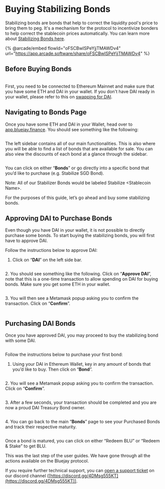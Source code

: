 # Buying Stabilizing Bonds

Stabilizing bonds are bonds that help to correct the liquidity pool's price to bring them to peg. It's a mechanism for the protocol to incentivize bonders to help correct the stablecoin prices automatically. You can learn more about [Stabilizing Bonds here](https://docs.bluejay.finance/core-concepts/stabilizing-bond).

{% @arcade/embed flowId="oFSCBwISPeYjjTMAWDv4" url="https://app.arcade.software/share/oFSCBwISPeYjjTMAWDv4" %}



## Before Buying Bonds

\
First, you need to be connected to Ethereum Mainnet and make sure that you have some ETH and DAI in your wallet. If you don't have DAI ready in your wallet, please refer to this on [swapping for DAI](../token-sale-user-guides/swapping-for-dai.md).

## Navigating to Bonds Page

Once you have some ETH and DAI in your Wallet, head over to [app.bluejay.finance](https://app.bluejay.finance). You should see something like the following:

<figure><img src="../../.gitbook/assets/SCR-20221025-el0.png" alt=""><figcaption></figcaption></figure>

The left sidebar contains all of our main functionalities. This is also where you will be able to find a list of bonds that are available for sale. You can also view the discounts of each bond at a glance through the sidebar.

<figure><img src="../../.gitbook/assets/SCR-20221025-emk.png" alt=""><figcaption></figcaption></figure>

You can click on either “**Bonds**” or go directly into a specific bond that you’d like to purchase (e.g. Stabilize SGD Bond).

Note: All of our Stabilizer Bonds would be labeled Stabilize \<Stablecoin Name>.

For the purposes of this guide, let’s go ahead and buy some stabilizing bonds.

## Approving DAI to Purchase Bonds

Even though you have DAI in your wallet, it is not possible to directly purchase some bonds. To start buying the stabilizing bonds, you will first have to approve DAI.

Follow the instructions below to approve DAI:

1. Click on “**DAI**” on the left side bar.

<figure><img src="../../.gitbook/assets/SCR-20221109-guv.png" alt=""><figcaption></figcaption></figure>

2\. You should see something like the following. Click on “**Approve DAI**”, note that this is a one-time transaction to allow spending on DAI for buying bonds. Make sure you get some ETH in your wallet.

<figure><img src="../../.gitbook/assets/SCR-20221109-gw6.png" alt=""><figcaption></figcaption></figure>



3\. You will then see a Metamask popup asking you to confirm the transaction. Click on “**Confirm**”.

<figure><img src="../../.gitbook/assets/ApproveDAIstabilizebonds.png" alt=""><figcaption></figcaption></figure>

## Purchasing DAI Bonds



Once you have approved DAI, you may proceed to buy the stabilizing bond with some DAI.

<figure><img src="../../.gitbook/assets/SCR-20221109-h0x.png" alt=""><figcaption></figcaption></figure>

Follow the instructions below to purchase your first bond:

1. Using your DAI in Ethereum Wallet, key in any amount of bonds that you’d like to buy. Then click on “**Bond**”.

<figure><img src="../../.gitbook/assets/SCR-20221109-h31.png" alt=""><figcaption></figcaption></figure>

2\. You will see a Metamask popup asking you to confirm the transaction. Click on “**Confirm**”.

<figure><img src="../../.gitbook/assets/click_on_confirm (2).png" alt=""><figcaption></figcaption></figure>

3\. After a few seconds, your transaction should be completed and you are now a proud DAI Treasury Bond owner.

<figure><img src="../../.gitbook/assets/SCR-20221109-h4w.png" alt=""><figcaption></figcaption></figure>

4\. You can go back to the main “**Bonds**” page to see your Purchased Bonds and track their respective maturity.

<figure><img src="../../.gitbook/assets/SCR-20221109-h6g.png" alt=""><figcaption></figcaption></figure>

Once a bond is matured, you can click on either “Redeem BLU” or “Redeem & Stake” to get BLU.

This was the last step of the user guides. We have gone through all the actions available on the Bluejay protocol.

If you require further technical support, you can [open a support ticket](broken-reference) on our discord channel ([https://discord.gg/4DMsg555KT](https://discord.gg/4DMsg555KT)). \
&#x20;
